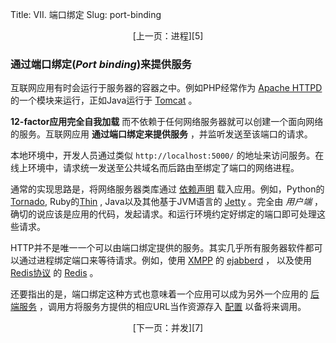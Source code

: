 Title: VII. 端口绑定
Slug: port-binding

<center>[上一页：进程][5]</center>

### 通过端口绑定(*Port binding*)来提供服务

互联网应用有时会运行于服务器的容器之中。例如PHP经常作为 [Apache HTTPD](http://httpd.apache.org/) 的一个模块来运行，正如Java运行于 [Tomcat](http://tomcat.apache.org/) 。

**12-factor应用完全自我加载** 而不依赖于任何网络服务器就可以创建一个面向网络的服务。互联网应用 **通过端口绑定来提供服务** ，并监听发送至该端口的请求。

本地环境中，开发人员通过类似 `http://localhost:5000/` 的地址来访问服务。在线上环境中，请求统一发送至公共域名而后路由至绑定了端口的网络进程。

通常的实现思路是，将网络服务器类库通过 [依赖声明][1] 载入应用。例如，Python的[Tornado](http://www.tornadoweb.org/), Ruby的[Thin](http://code.macournoyer.com/thin/) , Java以及其他基于JVM语言的 [Jetty](http://jetty.codehaus.org/jetty/) 。完全由 *用户端* ，确切的说应该是应用的代码，发起请求。和运行环境约定好绑定的端口即可处理这些请求。

HTTP并不是唯一一个可以由端口绑定提供的服务。其实几乎所有服务器软件都可以通过进程绑定端口来等待请求。例如，使用 [XMPP](http://xmpp.org/) 的 [ejabberd](http://www.ejabberd.im/)  ， 以及使用 [Redis协议](http://redis.io/topics/protocol) 的 [Redis](http://redis.io/) 。

还要指出的是，端口绑定这种方式也意味着一个应用可以成为另外一个应用的 [后端服务][3] ，调用方将服务方提供的相应URL当作资源存入 [配置][2] 以备将来调用。

<center>[下一页：并发][7]</center>

[0]: http://www.harmy.me/pages/codebase.html
[1]: http://www.harmy.me/pages/dependencies.html
[2]: http://www.harmy.me/pages/config.html
[3]: http://www.harmy.me/pages/backing-services.html
[4]: http://www.harmy.me/pages/build-release-run.html
[5]: http://www.harmy.me/pages/processes.html
[6]: http://www.harmy.me/pages/port-binding.html
[7]: http://www.harmy.me/pages/concurrency.html
[8]: http://www.harmy.me/pages/disposability
[9]: http://www.harmy.me/pages/dev-prod-parity.html
[10]: http://www.harmy.me/pages/logs.html
[11]: http://www.harmy.me/pages/admin-processes.html